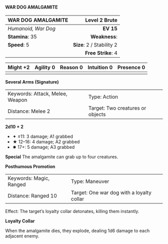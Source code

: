 #### WAR DOG AMALGAMITE

| WAR DOG AMALGAMITE  |         **Level 2 Brute** |
| :------------------ | ------------------------: |
| *Humanoid, War Dog* |                 **EV 15** |
| **Stamina**: 35     |             **Weakness**: |
| **Speed**: 5        | **Size**: 2 / Stability 2 |
|                     |        **Free Strike**: 4 |

| **Might** +2 | **Agility** 0 | **Reason** 0 | **Intuition** 0 | **Presence** 0 |
| ------------ | ------------- | ------------ | --------------- | -------------- |
|              |               |              |                 |                |

**Several Arms (Signature)**

|                                 |                                  |
| :------------------------------ | :------------------------------- |
| Keywords: Attack, Melee, Weapon | Type: Action                     |
| Distance: Melee 2               | Target: Two creatures or objects |

**2d10 + 2**

- ✦ ≤11: 3 damage; A1 grabbed
- ★ 12–16: 4 damage; A2 grabbed
- ✸ 17+: 5 damage; A3 grabbed

**Special**
The amalgamite can grab up to four creatures.

**Posthumous Promotion**

|                         |                                           |
| :---------------------- | :---------------------------------------- |
| Keywords: Magic, Ranged | Type: Maneuver                            |
| Distance: Ranged 10     | Target: One war dog with a loyalty collar |

Effect: The target’s loyalty collar detonates, killing them instantly.

**Loyalty Collar**

When the amalgamite dies, they explode, dealing 1d6 damage to each adjacent enemy.
